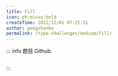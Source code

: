 ```yaml
---
title: Fill
icon: ph:minus-bold
createTime: 2022/12/01 07:25:31
author: pengzhanbo
permalink: /type-challenges/medium/fill/
---
```


::: info 题目
Github: []()

```ts

```

:::
